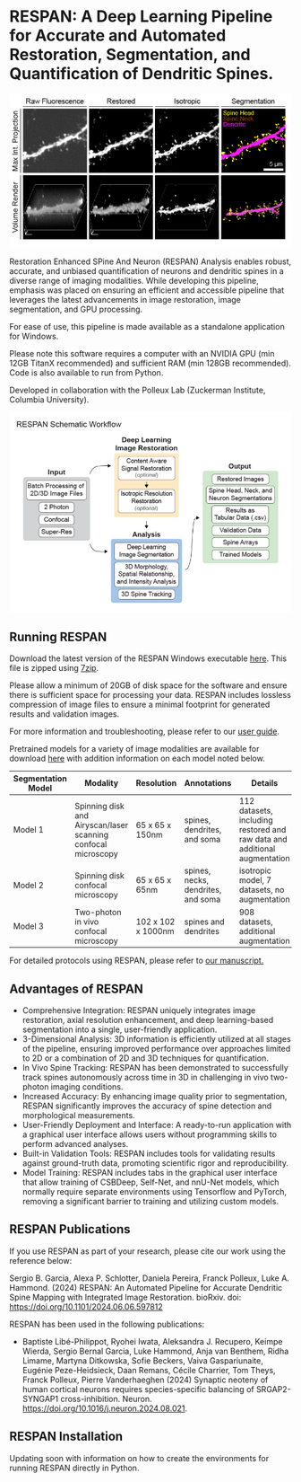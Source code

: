 # RESPAN: A Deep Learning Pipeline for Accurate and Automated Restoration, Segmentation, and Quantification of Dendritic Spines.
<p align="center">
  <img src="images/Panel 1.jpg" alt="RESPAN" width="600">
</p>
Restoration Enhanced SPine And Neuron (RESPAN) Analysis enables robust, accurate, and unbiased quantification of neurons and dendritic spines in a diverse range of imaging modalities. While developing this pipeline, emphasis was placed on ensuring an efficient and accessible pipeline that leverages the latest advancements in image restoration, image segmentation, and GPU processing. 
</p>
For ease of use, this pipeline is made available as a standalone application for Windows.</p> Please note this software requires a computer with an NVIDIA GPU (min 12GB TitanX recommended) and sufficient RAM (min 128GB recommended). Code is also available to run from Python.</p></p>
Developed in collaboration with the Polleux Lab (Zuckerman Institute, Columbia University).
</p>
<p align="center">
  <img src="images/Panel 2.jpg" alt="RESPAN" width="600">
</p>

## Running RESPAN
Download the latest version of the RESPAN Windows executable [here](https://drive.google.com/drive/folders/1MUFsFDKPBON9v7A3ZRJSUd6qjPTuI9G1?usp=drive_link). This file is zipped using [7zip](https://www.7-zip.org/). </p> Please allow a minimum of 20GB of disk space for the software and ensure there is sufficient space for processing your data. RESPAN includes lossless compression of image files to ensure a minimal footprint for generated results and validation images.</p>For more information and troubleshooting, please refer to our [user guide](https://github.com/lahammond/RESPAN/blob/main/RESPAN%20Guide%202025.pdf).</p>
Pretrained models for a variety of image modalities are available for download [here](https://drive.google.com/drive/folders/1AguUMNvBPAdCHDsXu8dddV_6twuoNGrz?usp=drive_link) with addition information on each model noted below.
  
| Segmentation Model | Modality | Resolution | Annotations | Details |
| ------------- | ------------- | ------------- | ------------- | ------------- |
| Model 1 | Spinning disk and Airyscan/laser scanning confocal microscopy | 65 x 65 x 150nm | spines, dendrites, and soma | 112 datasets, including restored and raw data and additional augmentation |
| Model 2 | Spinning disk confocal microscopy  | 65 x 65 x 65nm | spines, necks, dendrites, and soma | isotropic model, 7 datasets, no augmentation |
| Model 3 | Two-photon in vivo confocal microscopy  | 102 x 102 x 1000nm | spines and dendrites | 908 datasets, additional augmentation |

For detailed protocols using RESPAN, please refer to [our manuscript.](https://www.biorxiv.org/content/10.1101/2024.06.06.597812)

## Advantages of RESPAN
*	Comprehensive Integration: RESPAN uniquely integrates image restoration, axial resolution enhancement, and deep learning-based segmentation into a single, user-friendly application.
*	3-Dimensional Analysis: 3D information is efficiently utilized at all stages of the pipeline, ensuring improved performance over approaches limited to 2D or a combination of 2D and 3D techniques for quantification.
*	In Vivo Spine Tracking: RESPAN has been demonstrated to successfully track spines autonomously across time in 3D in challenging in vivo two-photon imaging conditions.
*	Increased Accuracy: By enhancing image quality prior to segmentation, RESPAN significantly improves the accuracy of spine detection and morphological measurements.
*	User-Friendly Deployment and Interface: A ready-to-run application with a graphical user interface allows users without programming skills to perform advanced analyses.
*	Built-in Validation Tools: RESPAN includes tools for validating results against ground-truth data, promoting scientific rigor and reproducibility.
*	Model Training: RESPAN includes tabs in the graphical user interface that allow training of CSBDeep, Self-Net, and nnU-Net models, which normally require separate environments using Tensorflow and PyTorch, removing a significant barrier to training and utilizing custom models. 

## RESPAN Publications
If you use RESPAN as part of your research, please cite our work using the reference below:</p>
Sergio B. Garcia, Alexa P. Schlotter, Daniela Pereira, Franck Polleux, Luke A. Hammond. (2024) RESPAN: An Automated Pipeline for Accurate Dendritic Spine Mapping with Integrated Image Restoration. bioRxiv. doi: https://doi.org/10.1101/2024.06.06.597812</p></p>

RESPAN has been used in the following publications:
* Baptiste Libé-Philippot, Ryohei Iwata, Aleksandra J. Recupero, Keimpe Wierda, Sergio Bernal Garcia, Luke Hammond, Anja van Benthem, Ridha Limame, Martyna Ditkowska, Sofie Beckers, Vaiva Gaspariunaite, Eugénie Peze-Heidsieck, Daan Remans, Cécile Charrier, Tom Theys, Franck Polleux, Pierre Vanderhaeghen (2024)
Synaptic neoteny of human cortical neurons requires species-specific balancing of SRGAP2-SYNGAP1 cross-inhibition. Neuron. https://doi.org/10.1016/j.neuron.2024.08.021.


## RESPAN Installation
Updating soon with information on how to create the environments for running RESPAN directly in Python.
